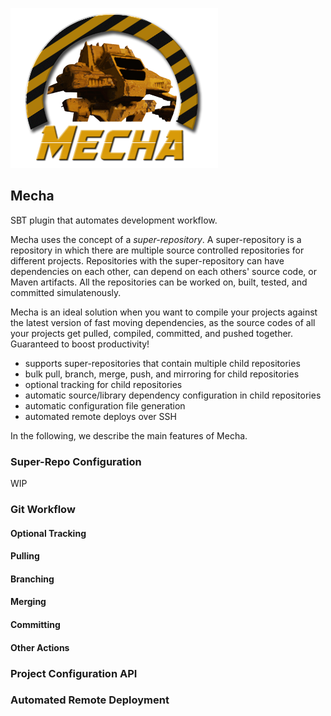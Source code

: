 
![Mecha](/docs/mecha-logo-256-soft.png)

## Mecha

SBT plugin that automates development workflow.

Mecha uses the concept of a *super-repository*.
A super-repository is a repository in which there are multiple source controlled
repositories for different projects.
Repositories with the super-repository can have dependencies on each other, can
depend on each others' source code, or Maven artifacts.
All the repositories can be worked on, built, tested,
and committed simulatenously.

Mecha is an ideal solution when you want to compile your projects against the
latest version of fast moving dependencies, as the source codes of all your
projects get pulled, compiled, committed, and pushed together.
Guaranteed to boost productivity!

- supports super-repositories that contain multiple child repositories
- bulk pull, branch, merge, push, and mirroring for child repositories
- optional tracking for child repositories
- automatic source/library dependency configuration in child repositories
- automatic configuration file generation
- automated remote deploys over SSH

In the following, we describe the main features of Mecha.


### Super-Repo Configuration

WIP


### Git Workflow

#### Optional Tracking

#### Pulling

#### Branching

#### Merging

#### Committing

#### Other Actions


### Project Configuration API


### Automated Remote Deployment

